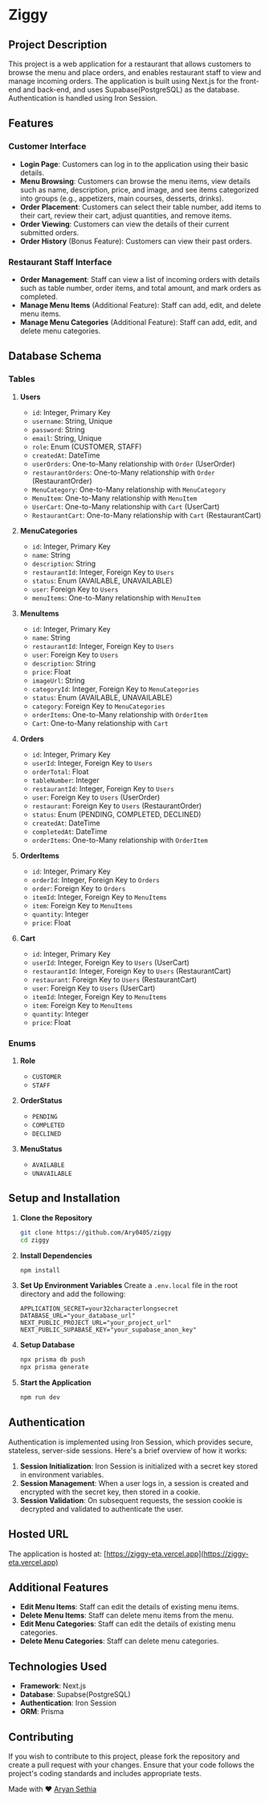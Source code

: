 # Ziggy

## Project Description

This project is a web application for a restaurant that allows customers to browse the menu and place orders, and enables restaurant staff to view and manage incoming orders. The application is built using Next.js for the front-end and back-end, and uses Supabase(PostgreSQL) as the database. Authentication is handled using Iron Session.

## Features

### Customer Interface
- **Login Page**: Customers can log in to the application using their basic details.
- **Menu Browsing**: Customers can browse the menu items, view details such as name, description, price, and image, and see items categorized into groups (e.g., appetizers, main courses, desserts, drinks).
- **Order Placement**: Customers can select their table number, add items to their cart, review their cart, adjust quantities, and remove items.
- **Order Viewing**: Customers can view the details of their current submitted orders.
- **Order History** (Bonus Feature): Customers can view their past orders.

### Restaurant Staff Interface
- **Order Management**: Staff can view a list of incoming orders with details such as table number, order items, and total amount, and mark orders as completed.
- **Manage Menu Items** (Additional Feature): Staff can add, edit, and delete menu items.
- **Manage Menu Categories** (Additional Feature): Staff can add, edit, and delete menu categories.

## Database Schema

### Tables

1. **Users**
    - `id`: Integer, Primary Key
    - `username`: String, Unique
    - `password`: String
    - `email`: String, Unique
    - `role`: Enum (CUSTOMER, STAFF)
    - `createdAt`: DateTime
    - `userOrders`: One-to-Many relationship with `Order` (UserOrder)
    - `restaurantOrders`: One-to-Many relationship with `Order` (RestaurantOrder)
    - `MenuCategory`: One-to-Many relationship with `MenuCategory`
    - `MenuItem`: One-to-Many relationship with `MenuItem`
    - `UserCart`: One-to-Many relationship with `Cart` (UserCart)
    - `RestaurantCart`: One-to-Many relationship with `Cart` (RestaurantCart)

2. **MenuCategories**
    - `id`: Integer, Primary Key
    - `name`: String
    - `description`: String
    - `restaurantId`: Integer, Foreign Key to `Users`
    - `status`: Enum (AVAILABLE, UNAVAILABLE)
    - `user`: Foreign Key to `Users`
    - `menuItems`: One-to-Many relationship with `MenuItem`

3. **MenuItems**
    - `id`: Integer, Primary Key
    - `name`: String
    - `restaurantId`: Integer, Foreign Key to `Users`
    - `user`: Foreign Key to `Users`
    - `description`: String
    - `price`: Float
    - `imageUrl`: String
    - `categoryId`: Integer, Foreign Key to `MenuCategories`
    - `status`: Enum (AVAILABLE, UNAVAILABLE)
    - `category`: Foreign Key to `MenuCategories`
    - `orderItems`: One-to-Many relationship with `OrderItem`
    - `Cart`: One-to-Many relationship with `Cart`

4. **Orders**
    - `id`: Integer, Primary Key
    - `userId`: Integer, Foreign Key to `Users`
    - `orderTotal`: Float
    - `tableNumber`: Integer
    - `restaurantId`: Integer, Foreign Key to `Users`
    - `user`: Foreign Key to `Users` (UserOrder)
    - `restaurant`: Foreign Key to `Users` (RestaurantOrder)
    - `status`: Enum (PENDING, COMPLETED, DECLINED)
    - `createdAt`: DateTime
    - `completedAt`: DateTime
    - `orderItems`: One-to-Many relationship with `OrderItem`

5. **OrderItems**
    - `id`: Integer, Primary Key
    - `orderId`: Integer, Foreign Key to `Orders`
    - `order`: Foreign Key to `Orders`
    - `itemId`: Integer, Foreign Key to `MenuItems`
    - `item`: Foreign Key to `MenuItems`
    - `quantity`: Integer
    - `price`: Float

6. **Cart**
    - `id`: Integer, Primary Key
    - `userId`: Integer, Foreign Key to `Users` (UserCart)
    - `restaurantId`: Integer, Foreign Key to `Users` (RestaurantCart)
    - `restaurant`: Foreign Key to `Users` (RestaurantCart)
    - `user`: Foreign Key to `Users` (UserCart)
    - `itemId`: Integer, Foreign Key to `MenuItems`
    - `item`: Foreign Key to `MenuItems`
    - `quantity`: Integer
    - `price`: Float

### Enums

1. **Role**
    - `CUSTOMER`
    - `STAFF`

2. **OrderStatus**
    - `PENDING`
    - `COMPLETED`
    - `DECLINED`

3. **MenuStatus**
    - `AVAILABLE`
    - `UNAVAILABLE`

## Setup and Installation

1. **Clone the Repository**
   ```sh
   git clone https://github.com/Ary0405/ziggy
   cd ziggy
   ```

2. **Install Dependencies**
   ```sh
   npm install
   ```

3. **Set Up Environment Variables**
   Create a `.env.local` file in the root directory and add the following:
   ```env
   APPLICATION_SECRET=your32characterlongsecret
   DATABASE_URL="your_database_url"
   NEXT_PUBLIC_PROJECT_URL="your_project_url"
   NEXT_PUBLIC_SUPABASE_KEY="your_supabase_anon_key"
   ```

4. **Setup Database**
   ```sh
   npx prisma db push
   npx prisma generate
   ```

5. **Start the Application**
   ```sh
   npm run dev
   ```

## Authentication

Authentication is implemented using Iron Session, which provides secure, stateless, server-side sessions. Here's a brief overview of how it works:

1. **Session Initialization**: Iron Session is initialized with a secret key stored in environment variables.
2. **Session Management**: When a user logs in, a session is created and encrypted with the secret key, then stored in a cookie.
3. **Session Validation**: On subsequent requests, the session cookie is decrypted and validated to authenticate the user.

## Hosted URL

The application is hosted at: [https://ziggy-eta.vercel.app](https://ziggy-eta.vercel.app)

## Additional Features

- **Edit Menu Items**: Staff can edit the details of existing menu items.
- **Delete Menu Items**: Staff can delete menu items from the menu.
- **Edit Menu Categories**: Staff can edit the details of existing menu categories.
- **Delete Menu Categories**: Staff can delete menu categories.

## Technologies Used

- **Framework**: Next.js
- **Database**: Supabse(PostgreSQL)
- **Authentication**: Iron Session
- **ORM**: Prisma

## Contributing

If you wish to contribute to this project, please fork the repository and create a pull request with your changes. Ensure that your code follows the project's coding standards and includes appropriate tests.

Made with ❤️ [Aryan Sethia](https://www.linkedin.com/in/aryan-sethia/)
